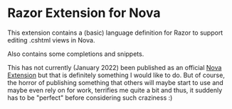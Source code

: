 # Razor Extension for Nova

This extension contains a (basic) language definition for Razor to support
editing .cshtml views in Nova.

Also contains some completions and snippets.

This has not currently (January 2022) been published as an official
[Nova Extension][NOVEXT] but that is definitely something I would like to do.
But of course, the horror of publishing something that others will maybe start
to use and maybe even rely on for work, terrifies me quite a bit and thus, it
suddenly has to be "perfect" before considering such craziness :)

[NOVEXT]: https://extensions.panic.com
